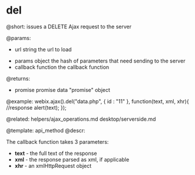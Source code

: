 del
=============

@short: issues a DELETE Ajax request to the server
	
@params:
- url	string	the url to load
* params	object	the hash of parameters that need sending to the server
* callback	function	the callback function


@returns:
- promise		promise		data "promise" object


@example:
webix.ajax().del("data.php", { id : "11" }, function(text, xml, xhr){
	//response
	alert(text);
});

@related:
	helpers/ajax_operations.md
    desktop/serverside.md

@template:	api_method
@descr:



The callback function takes 3 parameters:

- **text** - the full text of the response
- **xml** - the response parsed as xml, if applicable
- **xhr** - an xmlHttpRequest object